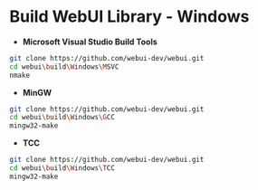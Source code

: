 # Build WebUI Library - Windows

- **Microsoft Visual Studio Build Tools**

```sh
git clone https://github.com/webui-dev/webui.git
cd webui\build\Windows\MSVC
nmake
```

- **MinGW**

```sh
git clone https://github.com/webui-dev/webui.git
cd webui\build\Windows\GCC
mingw32-make
```

- **TCC**

```sh
git clone https://github.com/webui-dev/webui.git
cd webui\build\Windows\TCC
mingw32-make
```
